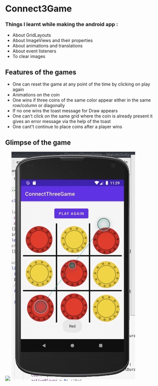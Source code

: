 # Connect3Game
### Things I learnt while making the android app :
- About GridLayouts
- About ImageViews and their properties
- About animations and translations
- About event listeners 
- To clear images 

## Features of the games
- One can reset the game at any point of the time by clicking on play again
- Animations on the coin
- One wins if three coins of the same color appear either in the same row/column or diagonally
- If no one wins the toast message for Draw appears
- One can't click on the same grid where the coin is already present it gives an error message via the help of the toast
- One cant't continue to place coins after a player wins

## Glimpse of the game
<img src="img1.jpeg"/>
<img src="Images/img2.jpeg"/>
